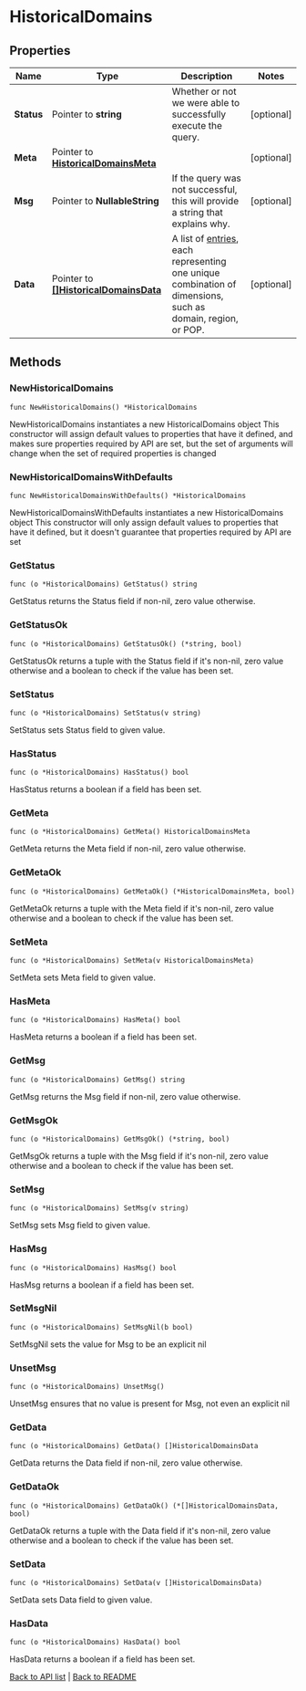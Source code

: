 # HistoricalDomains

## Properties

Name | Type | Description | Notes
------------ | ------------- | ------------- | -------------
**Status** | Pointer to **string** | Whether or not we were able to successfully execute the query. | [optional] 
**Meta** | Pointer to [**HistoricalDomainsMeta**](HistoricalDomainsMeta.md) |  | [optional] 
**Msg** | Pointer to **NullableString** | If the query was not successful, this will provide a string that explains why. | [optional] 
**Data** | Pointer to [**[]HistoricalDomainsData**](HistoricalDomainsData.md) | A list of [entries](#entry-data-model), each representing one unique combination of dimensions, such as domain, region, or POP. | [optional] 

## Methods

### NewHistoricalDomains

`func NewHistoricalDomains() *HistoricalDomains`

NewHistoricalDomains instantiates a new HistoricalDomains object
This constructor will assign default values to properties that have it defined,
and makes sure properties required by API are set, but the set of arguments
will change when the set of required properties is changed

### NewHistoricalDomainsWithDefaults

`func NewHistoricalDomainsWithDefaults() *HistoricalDomains`

NewHistoricalDomainsWithDefaults instantiates a new HistoricalDomains object
This constructor will only assign default values to properties that have it defined,
but it doesn't guarantee that properties required by API are set

### GetStatus

`func (o *HistoricalDomains) GetStatus() string`

GetStatus returns the Status field if non-nil, zero value otherwise.

### GetStatusOk

`func (o *HistoricalDomains) GetStatusOk() (*string, bool)`

GetStatusOk returns a tuple with the Status field if it's non-nil, zero value otherwise
and a boolean to check if the value has been set.

### SetStatus

`func (o *HistoricalDomains) SetStatus(v string)`

SetStatus sets Status field to given value.

### HasStatus

`func (o *HistoricalDomains) HasStatus() bool`

HasStatus returns a boolean if a field has been set.

### GetMeta

`func (o *HistoricalDomains) GetMeta() HistoricalDomainsMeta`

GetMeta returns the Meta field if non-nil, zero value otherwise.

### GetMetaOk

`func (o *HistoricalDomains) GetMetaOk() (*HistoricalDomainsMeta, bool)`

GetMetaOk returns a tuple with the Meta field if it's non-nil, zero value otherwise
and a boolean to check if the value has been set.

### SetMeta

`func (o *HistoricalDomains) SetMeta(v HistoricalDomainsMeta)`

SetMeta sets Meta field to given value.

### HasMeta

`func (o *HistoricalDomains) HasMeta() bool`

HasMeta returns a boolean if a field has been set.

### GetMsg

`func (o *HistoricalDomains) GetMsg() string`

GetMsg returns the Msg field if non-nil, zero value otherwise.

### GetMsgOk

`func (o *HistoricalDomains) GetMsgOk() (*string, bool)`

GetMsgOk returns a tuple with the Msg field if it's non-nil, zero value otherwise
and a boolean to check if the value has been set.

### SetMsg

`func (o *HistoricalDomains) SetMsg(v string)`

SetMsg sets Msg field to given value.

### HasMsg

`func (o *HistoricalDomains) HasMsg() bool`

HasMsg returns a boolean if a field has been set.

### SetMsgNil

`func (o *HistoricalDomains) SetMsgNil(b bool)`

 SetMsgNil sets the value for Msg to be an explicit nil

### UnsetMsg
`func (o *HistoricalDomains) UnsetMsg()`

UnsetMsg ensures that no value is present for Msg, not even an explicit nil
### GetData

`func (o *HistoricalDomains) GetData() []HistoricalDomainsData`

GetData returns the Data field if non-nil, zero value otherwise.

### GetDataOk

`func (o *HistoricalDomains) GetDataOk() (*[]HistoricalDomainsData, bool)`

GetDataOk returns a tuple with the Data field if it's non-nil, zero value otherwise
and a boolean to check if the value has been set.

### SetData

`func (o *HistoricalDomains) SetData(v []HistoricalDomainsData)`

SetData sets Data field to given value.

### HasData

`func (o *HistoricalDomains) HasData() bool`

HasData returns a boolean if a field has been set.


[Back to API list](../README.md#documentation-for-api-endpoints) | [Back to README](../README.md)


